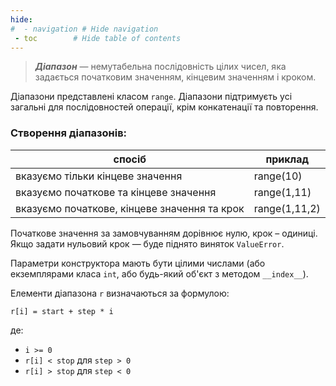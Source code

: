 ```yaml
---
hide:
#  - navigation # Hide navigation
 - toc        # Hide table of contents
---
```


> ***Діапазон*** — немутабельна послідовність цілих чисел, яка задається початковим значенням, кінцевим значенням і кроком. 

Діапазони представлені класом `range`. 
Діапазони підтримуєть усі загальні для послідовностей операції, крім конкатенації та повторення. 

### Створення діапазонів:

| спосіб | приклад |
|-|-|
|вказуємо тільки кінцеве значення|range(10)|
|вказуємо початкове та кінцеве значення|range(1,11)|
|вказуємо початкове, кінцеве значення та крок|range(1,11,2)|

Початкове значення за замовчуванням дорівнює нулю, крок – одиниці. Якщо задати нульовий крок — буде піднято виняток `ValueError`.

Параметри конструктора мають бути цілими числами (або екземплярами класа `int`, або 
будь-який об'єкт з методом `__index__`).

Елементи діапазона `r` визначаються за формулою:

	r[i] = start + step * i
	
де:
	
- `i >= 0`
- `r[i] < stop` для `step > 0`
- `r[i] > stop` для `step < 0`


	


